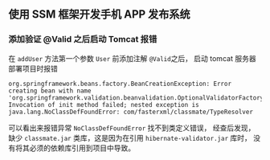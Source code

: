 ## 使用 SSM 框架开发手机 APP 发布系统

### 添加验证 @Valid 之后启动 Tomcat 报错

在 `addUser` 方法第一个参数 `User` 前添加注解 `@Valid`之后，
启动 tomcat 服务器部署项目时报错

```shell
org.springframework.beans.factory.BeanCreationException: Error creating bean with name 'org.springframework.validation.beanvalidation.OptionalValidatorFactoryBean#0': Invocation of init method failed; nested exception is java.lang.NoClassDefFoundError: com/fasterxml/classmate/TypeResolver
```

可以看出来报错异常 `NoClassDefFoundError` 找不到类定义错误，
经查后发现，缺少 `classmate.jar` 类库，这是因为在引用 `hibernate-validator.jar` 库时，
没有将其必须的依赖库引用到项目中导致。